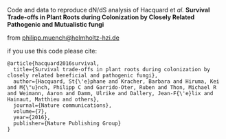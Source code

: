 Code and data to reproduce dN/dS analysis of Hacquard et *al.* **Survival Trade-offs in Plant Roots during Colonization by Closely Related Pathogenic and Mutualistic fungi**

from philipp.muench@helmholtz-hzi.de

if you use this code please cite:

```
@article{hacquard2016survival,
  title={Survival trade-offs in plant roots during colonization by closely related beneficial and pathogenic fungi},
  author={Hacquard, St{\'e}phane and Kracher, Barbara and Hiruma, Kei and M{\"u}nch, Philipp C and Garrido-Oter, Ruben and Thon, Michael R and Weimann, Aaron and Damm, Ulrike and Dallery, Jean-F{\'e}lix and Hainaut, Matthieu and others},
  journal={Nature communications},
  volume={7},
  year={2016},
  publisher={Nature Publishing Group}
}

```


